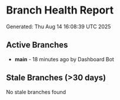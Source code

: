 # Branch Health Report
Generated: Thu Aug 14 16:08:39 UTC 2025

## Active Branches
- **main** - 18 minutes ago by Dashboard Bot

## Stale Branches (>30 days)
No stale branches found
